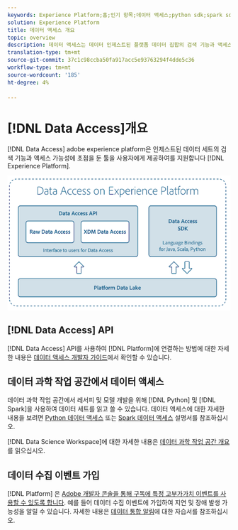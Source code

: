 ```yaml
---
keywords: Experience Platform;홈;인기 항목;데이터 액세스;python sdk;spark sdk;data access api
solution: Experience Platform
title: 데이터 액세스 개요
topic: overview
description: 데이터 액세스는 데이터 인제스트된 플랫폼 데이터 집합의 검색 기능과 액세스 가능성에 초점을 맞춘 툴을 사용자에게 제공하여 Adobe Experience Platform을 지원합니다.
translation-type: tm+mt
source-git-commit: 37c1c98ccba50fa917acc5e93763294f4dde5c36
workflow-type: tm+mt
source-wordcount: '185'
ht-degree: 4%

---
```



# [!DNL Data Access]개요

[!DNL Data Access] adobe experience platform은 인제스트된 데이터 세트의 검색 기능과 액세스 가능성에 초점을 둔 툴을 사용자에게 제공하여를 지원합니다 [!DNL Experience Platform].

![Experience Platform의 데이터 액세스](images/Data_Access_Experience_Platform.png)

## [!DNL Data Access] API

[!DNL Data Access] API를 사용하여 [!DNL Platform]에 연결하는 방법에 대한 자세한 내용은 [데이터 액세스 개발자 가이드](api.md)에서 확인할 수 있습니다.

## 데이터 과학 작업 공간에서 데이터 액세스

데이터 과학 작업 공간에서 레서피 및 모델 개발을 위해 [!DNL Python] 및 [!DNL Spark]을 사용하여 데이터 세트를 읽고 쓸 수 있습니다. 데이터 액세스에 대한 자세한 내용을 보려면 [Python 데이터 액세스](../data-science-workspace/authoring/python.md) 또는 [Spark 데이터 액세스](../data-science-workspace/authoring/spark.md) 설명서를 참조하십시오.

[!DNL Data Science Workspace]에 대한 자세한 내용은 [데이터 과학 작업 공간 개요](../data-science-workspace/home.md)를 읽으십시오.

## 데이터 수집 이벤트 가입

[!DNL Platform] 은  [Adobe 개발자 콘솔을 통해 구독에 특정 고부가가치 이벤트를 사용할 수 있도록 합니다](https://www.adobe.com/go/devs_console_ui). 예를 들어 데이터 수집 이벤트에 가입하여 지연 및 장애 발생 가능성을 알릴 수 있습니다. 자세한 내용은 [데이터 통합 알림](../ingestion/quality/subscribe-events.md)에 대한 자습서를 참조하십시오.